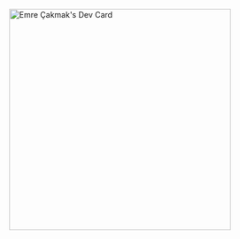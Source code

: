 
<a href="https://app.daily.dev/cakmak"><img src="https://api.daily.dev/devcards/7008d1427f75494b8c82f1498e0cd769.png?r=k44" width="400" alt="Emre Çakmak's Dev Card"/></a>
